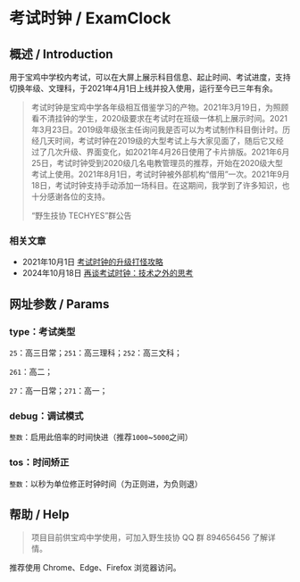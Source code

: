 # 考试时钟 / ExamClock

## 概述 / Introduction

用于宝鸡中学校内考试，可以在大屏上展示科目信息、起止时间、考试进度，支持切换年级、文理科，于2021年4月1日上线并投入使用，运行至今已三年有余。

> 考试时钟是宝鸡中学各年级相互借鉴学习的产物。2021年3月19日，为照顾看不清挂钟的学生，2020级要求在考试时在班级一体机上展示时间。2021年3月23日。2019级年级张主任询问我是否可以为考试制作科目倒计时。历经几天时间，考试时钟在2019级的大型考试上与大家见面了，随后它又经过了几次升级、界面变化，如2021年4月26日使用了卡片排版。2021年6月25日，考试时钟受到2020级几名电教管理员的推荐，开始在2020级大型考试上使用。2021年8月1日，考试时钟被外部机构“借用”一次。2021年9月18日，考试时钟支持手动添加一场科目。在这期间，我学到了许多知识，也十分感谢各位的支持。
>
> “野生技协 TECHYES”群公告

### 相关文章

- 2021年10月1日 [考试时钟的升级打怪攻略](https://thisis.host/202109/exam-update-2021/)
- 2024年10月18日 [再谈考试时钟：技术之外的思考](https://blog.zhilu.cyou/2024/exam-clock-thinking)

## 网址参数 / Params

### type：考试类型

`25`：高三日常；`251`：高三理科；`252`：高三文科；

`261`：高二；

`27`：高一日常；`271`：高一；

### debug：调试模式

`整数`：启用此倍率的时间快进（推荐`1000`~`5000`之间）

### tos：时间矫正

`整数`：以秒为单位修正时钟时间（为正则进，为负则退）

## 帮助 / Help

> 项目目前供宝鸡中学使用，可加入野生技协 QQ 群 894656456 了解详情。

推荐使用 Chrome、Edge、Firefox 浏览器访问。
